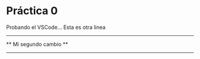  # Práctica 0

Probando el VSCode...
Esta es otra linea

***********************
** Mi segundo cambio **
***********************